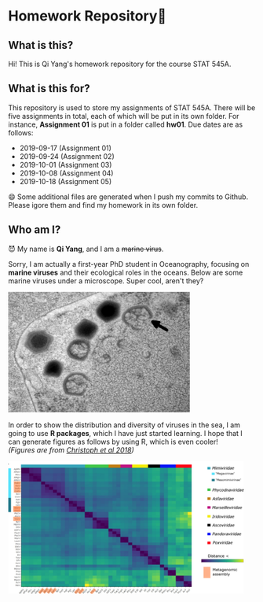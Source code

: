 # Homework Repository:bookmark: 

## What is this?
Hi! This is Qi Yang's homework repository for the course STAT 545A.

## What is this for?
This repository is used to store my assignments of STAT 545A. There will be five assignments in total, each of which will be put in its own folder. For instance, **Assignment 01** is put in a folder called **hw01**. Due dates are as follows:
- 2019-09-17 (Assignment 01)
- 2019-09-24 (Assignment 02)
- 2019-10-01 (Assignment 03)
- 2019-10-08 (Assignment 04)
- 2019-10-18 (Assignment 05)  

:smile: Some additional files are generated when I push my commits to Github. Please igore them and find my homework in its own folder.

## Who am I?
:smiling_imp: My name is **Qi Yang**, and I am a <del>marine virus</del>.

Sorry, I am actually a first-year PhD student in Oceanography, focusing on **marine viruses** and their ecological roles in the oceans. 
Below are some marine viruses under a microscope. Super cool, aren't they?

<img width="370" src="https://github.com/STAT545-UBC-hw-2019-20/stat545-hw-qiyangqd/blob/master/images/BsV%20virion.png">

In order to show the distribution and diversity of viruses in the sea, I am going to use **R packages**, which I have just started learning. I hope that I can generate figures as follows by using R, which is even cooler!   
*(Figures are from [Christoph et al 2018](https://elifesciences.org/articles/33014))*

<img width="480" src="https://github.com/STAT545-UBC-hw-2019-20/stat545-hw-qiyangqd/blob/master/images/PDM.png">
